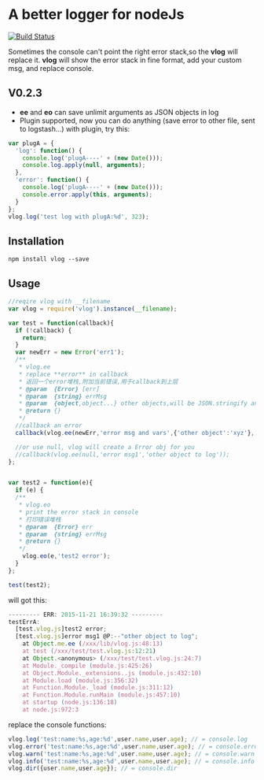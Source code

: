 # A better logger for nodeJs
[![Build Status](https://travis-ci.org/keel/vlog.svg)](https://travis-ci.org/keel/vlog)

Sometimes the console can't point the right error stack,so the **vlog** will replace it.
**vlog** will show the error stack in fine format, add your custom msg, and replace console.


## V0.2.3
* **ee** and **eo** can save unlimit arguments as JSON objects in log
* Plugin supported, now you can do anything (save error to other file, sent to logstash...) with plugin, try this:
```javascript
var plugA = {
  'log': function() {
    console.log('plugA----' + (new Date()));
    console.log.apply(null, arguments);
  },
  'error': function() {
    console.log('plugA----' + (new Date()));
    console.error.apply(this, arguments);
  }
};
vlog.log('test log with plugA:%d', 323);
```


## Installation
```
npm install vlog --save
```

## Usage
```javascript
//reqire vlog with __filename
var vlog = require('vlog').instance(__filename);

var test = function(callback){
  if (!callback) {
    return;
  }
  var newErr = new Error('err1');
  /**
   * vlog.ee
   * replace **error** in callback
   * 返回一个error堆栈,附加当前错误,用于callback到上层
   * @param  {Error} [err]
   * @param  {string} errMsg
   * @param  {object,object...} other objects,will be JSON.stringify and save to log
   * @return {}
   */
  //callback an error
  callback(vlog.ee(newErr,'error msg and vars',{'other object':'xyz'},'some other paras','more paras'));

  //or use null, vlog will create a Error obj for you
  //callback(vlog.ee(null,'error msg1','other object to log'));
};


var test2 = function(e){
  if (e) {
  /**
   * vlog.eo
   * print the error stack in console
   * 打印错误堆栈
   * @param  {Error} err
   * @param  {string} errMsg
   * @return {}
   */
    vlog.eo(e,'test2 error');
  }
};

test(test2);
```

will got this:

```javascript
--------- ERR: 2015-11-21 16:39:32 ---------
testErrA:
  [test.vlog.js]test2 error;
  [test.vlog.js]error msg1 @P:--"other object to log";
    at Object.me.ee (/xxx/lib/vlog.js:48:13)
    at test (/xxx/test/test.vlog.js:12:21)
    at Object.<anonymous> (/xxx/test/test.vlog.js:24:7)
    at Module._compile (module.js:425:26)
    at Object.Module._extensions..js (module.js:432:10)
    at Module.load (module.js:356:32)
    at Function.Module._load (module.js:311:12)
    at Function.Module.runMain (module.js:457:10)
    at startup (node.js:136:18)
    at node.js:972:3
```

replace the console functions:

```javascript
vlog.log('test:name:%s,age:%d',user.name,user.age); // = console.log
vlog.error('test:name:%s,age:%d',user.name,user.age); // = console.error
vlog.warn('test:name:%s,age:%d',user.name,user.age); // = console.warn
vlog.info('test:name:%s,age:%d',user.name,user.age); // = console.info
vlog.dir({user.name,user.age}); // = console.dir
```


